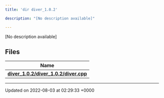 ```yaml
---
title: 'dir diver_1.0.2'

description: "[No description available]"

---
```







[No description available]

## Files

| Name           |
| -------------- |
| **[diver_1.0.2/diver_1.0.2/diver.cpp](/documentation/code/main/files/diver__1_80_82_2diver_8cpp/#file-diver-1.0.2/diver.cpp)**  |






-------------------------------

Updated on 2022-08-03 at 02:29:33 +0000
